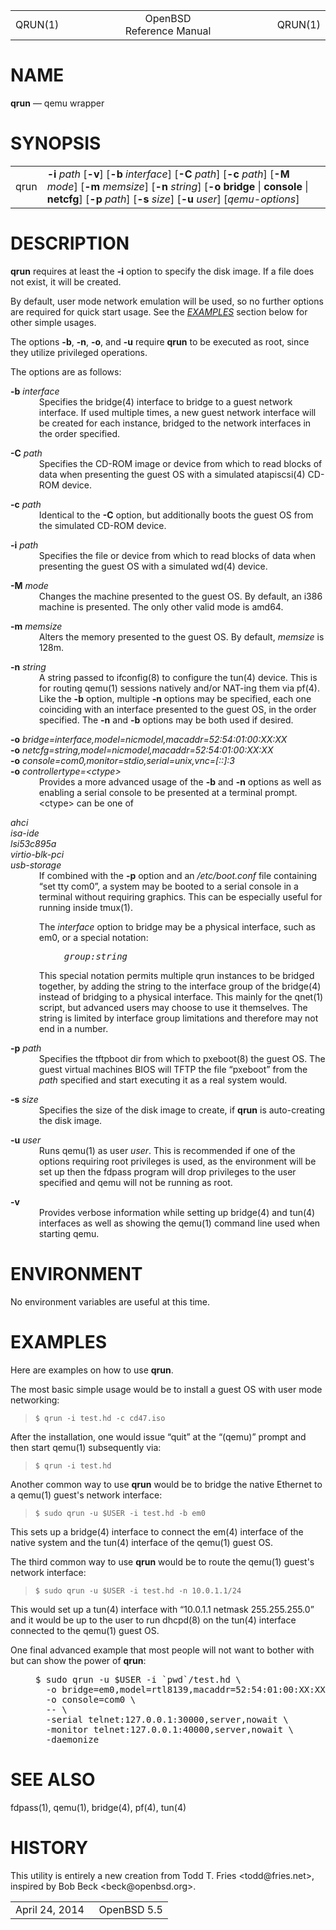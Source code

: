 <!DOCTYPE HTML PUBLIC "-//W3C//DTD HTML 4.01//EN" "http://www.w3.org/TR/html4/strict.dtd">
<html>
<head>
<meta http-equiv="Content-Type" content="text/html; charset=utf-8">
<meta name="resource-type" content="document">
<title>
QRUN(1)</title>
</head>
<body>
<div class="mandoc">
<table summary="Document Header" class="head" width="100%">
<col width="30%">
<col width="30%">
<col width="30%">
<tbody>
<tr>
<td class="head-ltitle">
QRUN(1)</td>
<td class="head-vol" align="center">
OpenBSD Reference Manual</td>
<td class="head-rtitle" align="right">
QRUN(1)</td>
</tr>
</tbody>
</table>
<div class="section">
<h1 id="x4e414d45">NAME</h1> <b class="name">qrun</b> &#8212; <span class="desc">qemu wrapper</span></div>
<div class="section">
<h1 id="x53594e4f50534953">SYNOPSIS</h1><table class="synopsis">
<col style="width: 4.00ex;">
<col>
<tbody>
<tr>
<td>
qrun</td>
<td>
<b class="flag">&#45;i</b> <i class="arg">path</i> &#91;<span class="opt"><b class="flag">&#45;v</b></span>&#93; &#91;<span class="opt"><b class="flag">&#45;b</b> <i class="arg">interface</i></span>&#93; &#91;<span class="opt"><b class="flag">&#45;C</b> <i class="arg">path</i></span>&#93; &#91;<span class="opt"><b class="flag">&#45;c</b> <i class="arg">path</i></span>&#93; &#91;<span class="opt"><b class="flag">&#45;M</b> <i class="arg">mode</i></span>&#93; &#91;<span class="opt"><b class="flag">&#45;m</b> <i class="arg">memsize</i></span>&#93; &#91;<span class="opt"><b class="flag">&#45;n</b> <i class="arg">string</i></span>&#93; &#91;<span class="opt"><b class="flag">&#45;o</b> <b class="flag">bridge</b> | <b class="flag">console</b> | <b class="flag">netcfg</b></span>&#93; &#91;<span class="opt"><b class="flag">&#45;p</b> <i class="arg">path</i></span>&#93; &#91;<span class="opt"><b class="flag">&#45;s</b> <i class="arg">size</i></span>&#93; &#91;<span class="opt"><b class="flag">&#45;u</b> <i class="arg">user</i></span>&#93; &#91;<span class="opt"><i class="arg">qemu-options</i></span>&#93;</td>
</tr>
</tbody>
</table>
</div>
<div class="section">
<h1 id="x4445534352495054494f4e">DESCRIPTION</h1> <b class="name">qrun</b> requires at least the <b class="flag">&#45;i</b> option to specify the disk image. If a file does not exist, it will be created.<p>
By default, user mode network emulation will be used, so no further options are required for quick start usage. See the <i class="link-sec"><a class="link-sec" href="#x4558414d504c4553">EXAMPLES</a></i> section below for other simple usages.<p>
The options <b class="flag">&#45;b</b>, <b class="flag">&#45;n</b>, <b class="flag">&#45;o</b>, and <b class="flag">&#45;u</b> require <b class="name">qrun</b> to be executed as root, since they utilize privileged operations.<p>
The options are as follows:<p>
<dl style="margin-top: 0.00em;margin-bottom: 0.00em;" class="list list-tag">
<dt class="list-tag" style="margin-top: 0.00em;">
<b class="flag">&#45;b</b> <i class="arg">interface</i></dt>
<dd class="list-tag" style="margin-left: 6.00ex;">
Specifies the <a class="link-man">bridge(4)</a> interface to bridge to a guest network interface. If used multiple times, a new guest network interface will be created for each instance, bridged to the network interfaces in the order specified.<p>
</dd>
<dt class="list-tag" style="margin-top: 0.00em;">
<b class="flag">&#45;C</b> <i class="arg">path</i></dt>
<dd class="list-tag" style="margin-left: 6.00ex;">
Specifies the CD-ROM image or device from which to read blocks of data when presenting the guest OS with a simulated <a class="link-man">atapiscsi(4)</a> CD-ROM device.<p>
</dd>
<dt class="list-tag" style="margin-top: 0.00em;">
<b class="flag">&#45;c</b> <i class="arg">path</i></dt>
<dd class="list-tag" style="margin-left: 6.00ex;">
Identical to the <b class="flag">&#45;C</b> option, but additionally boots the guest OS from the simulated CD-ROM device.<p>
</dd>
<dt class="list-tag" style="margin-top: 0.00em;">
<b class="flag">&#45;i</b> <i class="arg">path</i></dt>
<dd class="list-tag" style="margin-left: 6.00ex;">
Specifies the file or device from which to read blocks of data when presenting the guest OS with a simulated <a class="link-man">wd(4)</a> device.<p>
</dd>
<dt class="list-tag" style="margin-top: 0.00em;">
<b class="flag">&#45;M</b> <i class="arg">mode</i></dt>
<dd class="list-tag" style="margin-left: 6.00ex;">
Changes the machine presented to the guest OS. By default, an i386 machine is presented. The only other valid mode is amd64.<p>
</dd>
<dt class="list-tag" style="margin-top: 0.00em;">
<b class="flag">&#45;m</b> <i class="arg">memsize</i></dt>
<dd class="list-tag" style="margin-left: 6.00ex;">
Alters the memory presented to the guest OS. By default, <i class="arg">memsize</i> is 128m.<p>
</dd>
<dt class="list-tag" style="margin-top: 0.00em;">
<b class="flag">&#45;n</b> <i class="arg">string</i></dt>
<dd class="list-tag" style="margin-left: 6.00ex;">
A string passed to <a class="link-man">ifconfig(8)</a> to configure the <a class="link-man">tun(4)</a> device. This is for routing <a class="link-man">qemu(1)</a> sessions natively and/or NAT-ing them via <a class="link-man">pf(4)</a>. Like the <b class="flag">&#45;b</b> option, multiple <b class="flag">&#45;n</b> options may be specified, each one coinciding with an interface presented to the guest OS, in the order specified. The <b class="flag">&#45;n</b> and <b class="flag">&#45;b</b> options may be both used if desired.<p>
</dd>
<dt class="list-tag" style="margin-top: 0.00em;">
<b class="flag">&#45;o</b> <i class="arg">bridge=interface,model=nicmodel,macaddr=52:54:01:00:XX:XX</i></dt>
<dd class="list-tag" style="margin-left: 6.00ex;">
</dd>
<dt class="list-tag" style="margin-top: 0.00em;">
<b class="flag">&#45;o</b> <i class="arg">netcfg=string,model=nicmodel,macaddr=52:54:01:00:XX:XX</i></dt>
<dd class="list-tag" style="margin-left: 6.00ex;">
</dd>
<dt class="list-tag" style="margin-top: 0.00em;">
<b class="flag">&#45;o</b> <i class="arg">console=com0,monitor=stdio,serial=unix,vnc=[::]:3</i></dt>
<dd class="list-tag" style="margin-left: 6.00ex;">
</dd>
<dt class="list-tag" style="margin-top: 0.00em;">
<b class="flag">&#45;o</b> <i class="arg">controllertype=&lt;ctype&gt;</i></dt>
<dd class="list-tag" style="margin-left: 6.00ex;">
Provides a more advanced usage of the <b class="flag">&#45;b</b> and <b class="flag">&#45;n</b> options as well as enabling a serial console to be presented at a terminal prompt. &lt;ctype&gt; can be one of<p>
</dd>
<dt class="list-tag" style="margin-top: 0.00em;">
<i class="arg">ahci</i></dt>
<dd class="list-tag" style="margin-left: 6.00ex;">
</dd>
<dt class="list-tag" style="margin-top: 0.00em;">
<i class="arg">isa-ide</i></dt>
<dd class="list-tag" style="margin-left: 6.00ex;">
</dd>
<dt class="list-tag" style="margin-top: 0.00em;">
<i class="arg">lsi53c895a</i></dt>
<dd class="list-tag" style="margin-left: 6.00ex;">
</dd>
<dt class="list-tag" style="margin-top: 0.00em;">
<i class="arg">virtio-blk-pci</i></dt>
<dd class="list-tag" style="margin-left: 6.00ex;">
</dd>
<dt class="list-tag" style="margin-top: 0.00em;">
<i class="arg">usb-storage</i></dt>
<dd class="list-tag" style="margin-left: 6.00ex;">
If combined with the <b class="flag">&#45;p</b> option and an <i class="file">/etc/boot.conf</i> file containing &#8220;set tty com0&#8221;, a system may be booted to a serial console in a terminal without requiring graphics. This can be especially useful for running inside <a class="link-man">tmux(1)</a>.<p>
The <i class="arg">interface</i> option to bridge may be a physical interface, such as em0, or a special notation:<p>
<pre style="margin-left: 5.00ex;" class="lit display">
<i class="arg">group:string</i></pre>
<p>
This special notation permits multiple qrun instances to be bridged together, by adding the string to the interface group of the <a class="link-man">bridge(4)</a> instead of bridging to a physical interface. This mainly for the <a class="link-man">qnet(1)</a> script, but advanced users may choose to use it themselves. The string is limited by interface group limitations and therefore may not end in a number.<p>
</dd>
<dt class="list-tag" style="margin-top: 0.00em;">
<b class="flag">&#45;p</b> <i class="arg">path</i></dt>
<dd class="list-tag" style="margin-left: 6.00ex;">
Specifies the tftpboot dir from which to <a class="link-man">pxeboot(8)</a> the guest OS. The guest virtual machines BIOS will TFTP the file &#8220;pxeboot&#8221; from the <i class="arg">path</i> specified and start executing it as a real system would.<p>
</dd>
<dt class="list-tag" style="margin-top: 0.00em;">
<b class="flag">&#45;s</b> <i class="arg">size</i></dt>
<dd class="list-tag" style="margin-left: 6.00ex;">
Specifies the size of the disk image to create, if <b class="name">qrun</b> is auto-creating the disk image.<p>
</dd>
<dt class="list-tag" style="margin-top: 0.00em;">
<b class="flag">&#45;u</b> <i class="arg">user</i></dt>
<dd class="list-tag" style="margin-left: 6.00ex;">
Runs <a class="link-man">qemu(1)</a> as user <i class="arg">user</i>. This is recommended if one of the options requiring root privileges is used, as the environment will be set up then the fdpass program will drop privileges to the user specified and qemu will not be running as root.<p>
</dd>
<dt class="list-tag" style="margin-top: 0.00em;">
<b class="flag">&#45;v</b></dt>
<dd class="list-tag" style="margin-left: 6.00ex;">
Provides verbose information while setting up <a class="link-man">bridge(4)</a> and <a class="link-man">tun(4)</a> interfaces as well as showing the <a class="link-man">qemu(1)</a> command line used when starting qemu.</dd>
</dl>
</div>
<div class="section">
<h1 id="x454e5649524f4e4d454e54">ENVIRONMENT</h1> No environment variables are useful at this time.</div>
<div class="section">
<h1 id="x4558414d504c4553">EXAMPLES</h1> Here are examples on how to use <b class="name">qrun</b>.<p>
The most basic simple usage would be to install a guest OS with user mode networking:<p>
<blockquote style="margin-top: 0.00em;margin-bottom: 0.00em;">
<div class="display">
<code class="lit">$ qrun -i test.hd -c cd47.iso</code></div>
</blockquote>
<p>
After the installation, one would issue &#8220;quit&#8221; at the &#8220;(qemu)&#8221; prompt and then start <a class="link-man">qemu(1)</a> subsequently via:<p>
<blockquote style="margin-top: 0.00em;margin-bottom: 0.00em;">
<div class="display">
<code class="lit">$ qrun -i test.hd</code></div>
</blockquote>
<p>
Another common way to use <b class="name">qrun</b> would be to bridge the native Ethernet to a <a class="link-man">qemu(1)</a> guest's network interface:<p>
<blockquote style="margin-top: 0.00em;margin-bottom: 0.00em;">
<div class="display">
<code class="lit">$ sudo qrun -u $USER -i test.hd -b em0</code></div>
</blockquote>
<p>
This sets up a <a class="link-man">bridge(4)</a> interface to connect the <a class="link-man">em(4)</a> interface of the native system and the <a class="link-man">tun(4)</a> interface of the <a class="link-man">qemu(1)</a> guest OS.<p>
The third common way to use <b class="name">qrun</b> would be to route the <a class="link-man">qemu(1)</a> guest's network interface:<p>
<blockquote style="margin-top: 0.00em;margin-bottom: 0.00em;">
<div class="display">
<code class="lit">$ sudo qrun -u $USER -i test.hd -n 10.0.1.1/24</code></div>
</blockquote>
<p>
This would set up a <a class="link-man">tun(4)</a> interface with &#8220;10.0.1.1 netmask 255.255.255.0&#8221; and it would be up to the user to run <a class="link-man">dhcpd(8)</a> on the <a class="link-man">tun(4)</a> interface connected to the <a class="link-man">qemu(1)</a> guest OS.<p>
One final advanced example that most people will not want to bother with but can show the power of <b class="name">qrun</b>:<p>
<pre style="margin-left: 5.00ex;" class="lit display">
$ sudo qrun -u $USER -i `pwd`/test.hd &#92; 
  -o bridge=em0,model=rtl8139,macaddr=52:54:01:00:XX:XX &#92; 
  -o console=com0 &#92; 
  -- &#92; 
  -serial telnet:127.0.0.1:30000,server,nowait &#92; 
  -monitor telnet:127.0.0.1:40000,server,nowait &#92; 
  -daemonize</pre>
</div>
<div class="section">
<h1 id="x53454520414c534f">SEE ALSO</h1> <a class="link-man">fdpass(1)</a>, <a class="link-man">qemu(1)</a>, <a class="link-man">bridge(4)</a>, <a class="link-man">pf(4)</a>, <a class="link-man">tun(4)</a></div>
<div class="section">
<h1 id="x484953544f5259">HISTORY</h1> This utility is entirely a new creation from <span class="author">Todd T. Fries</span> &#60;todd@fries.net&#62;, inspired by <span class="author">Bob Beck</span> &#60;beck@openbsd.org&#62;.</div>
<table summary="Document Footer" class="foot" width="100%">
<col width="50%">
<col width="50%">
<tbody>
<tr>
<td class="foot-date">
April 24, 2014</td>
<td class="foot-os" align="right">
OpenBSD 5.5</td>
</tr>
</tbody>
</table>
</div>
</body>
</html>

